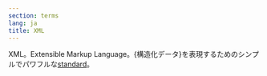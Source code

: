 ```yaml
---
section: terms
lang: ja
title: XML
---
```


XML。Extensible Markup Language。{構造化データ}を表現するためのシンプルでパワフルな[standard](/glossary/ja/terms/standard/)。
